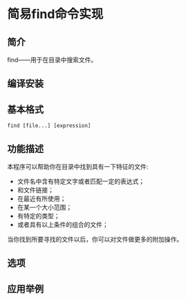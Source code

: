 # 简易find命令实现

## 简介

find——用于在目录中搜索文件。

## 编译安装

## 基本格式

    find [file...] [expression]

## 功能描述

本程序可以帮助你在目录中找到具有一下特征的文件:

* 文件名中含有特定文字或者匹配一定的表达式；
* 和文件链接；  
* 在最近有所使用；
* 在某一个大小范围；
* 有特定的类型；
* 或者具有以上条件的组合的文件；

当你找到所要寻找的文件以后，你可以对文件做更多的附加操作。

## 选项

## 应用举例



